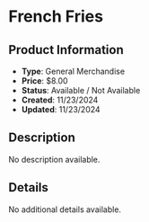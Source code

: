 # French Fries

## Product Information
- **Type**: General Merchandise
- **Price**: $8.00
- **Status**: Available / Not Available
- **Created**: 11/23/2024
- **Updated**: 11/23/2024

## Description
No description available.



## Details
No additional details available.
